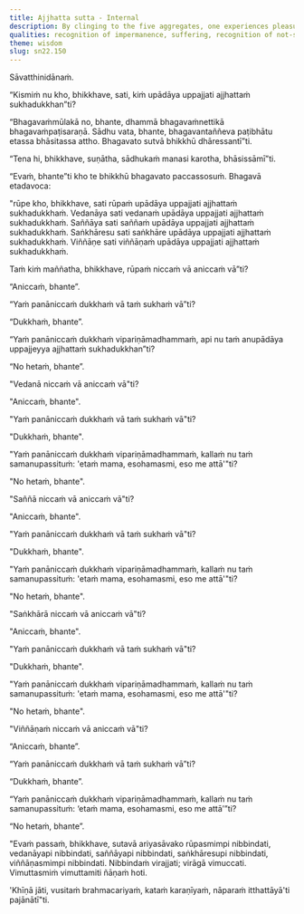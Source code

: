 ```yaml
---
title: Ajjhatta sutta - Internal
description: By clinging to the five aggregates, one experiences pleasure and pain.
qualities: recognition of impermanence, suffering, recognition of not-self
theme: wisdom
slug: sn22.150
---
```


Sāvatthinidānaṁ.

“Kismiṁ nu kho, bhikkhave, sati, kiṁ upādāya uppajjati ajjhattaṁ sukhadukkhan”ti?

“Bhagavaṁmūlakā no, bhante, dhammā bhagavaṁnettikā bhagavaṁpaṭisaraṇā. Sādhu vata, bhante, bhagavantaññeva paṭibhātu etassa bhāsitassa attho. Bhagavato sutvā bhikkhū dhāressantī”ti.

“Tena hi, bhikkhave, suṇātha, sādhukaṁ manasi karotha, bhāsissāmī”ti.

“Evaṁ, bhante”ti kho te bhikkhū bhagavato paccassosuṁ. Bhagavā etadavoca:

"rūpe kho, bhikkhave, sati rūpaṁ upādāya uppajjati ajjhattaṁ sukhadukkhaṁ. Vedanāya sati vedanaṁ upādāya uppajjati ajjhattaṁ sukhadukkhaṁ. Saññāya sati saññaṁ upādāya uppajjati ajjhattaṁ sukhadukkhaṁ. Saṅkhāresu sati saṅkhāre upādāya uppajjati ajjhattaṁ sukhadukkhaṁ. Viññāṇe sati viññāṇaṁ upādāya uppajjati ajjhattaṁ sukhadukkhaṁ.

Taṁ kiṁ maññatha, bhikkhave, rūpaṁ niccaṁ vā aniccaṁ vā”ti?

“Aniccaṁ, bhante”.

“Yaṁ panāniccaṁ dukkhaṁ vā taṁ sukhaṁ vā”ti?

“Dukkhaṁ, bhante”.

“Yaṁ panāniccaṁ dukkhaṁ vipariṇāmadhammaṁ, api nu taṁ anupādāya uppajjeyya ajjhattaṁ sukhadukkhan”ti?

“No hetaṁ, bhante”.

"Vedanā niccaṁ vā aniccaṁ vā"ti?

"Aniccaṁ, bhante".

"Yaṁ panāniccaṁ dukkhaṁ vā taṁ sukhaṁ vā"ti?

"Dukkhaṁ, bhante".

"Yaṁ panāniccaṁ dukkhaṁ vipariṇāmadhammaṁ, kallaṁ nu taṁ samanupassituṁ: 'etaṁ mama, esohamasmi, eso me attā'"ti?

"No hetaṁ, bhante".

"Saññā niccaṁ vā aniccaṁ vā"ti?

"Aniccaṁ, bhante".

"Yaṁ panāniccaṁ dukkhaṁ vā taṁ sukhaṁ vā"ti?

"Dukkhaṁ, bhante".

"Yaṁ panāniccaṁ dukkhaṁ vipariṇāmadhammaṁ, kallaṁ nu taṁ samanupassituṁ: 'etaṁ mama, esohamasmi, eso me attā'"ti?

"No hetaṁ, bhante".

"Saṅkhārā niccaṁ vā aniccaṁ vā"ti?

"Aniccaṁ, bhante".

"Yaṁ panāniccaṁ dukkhaṁ vā taṁ sukhaṁ vā"ti?

"Dukkhaṁ, bhante".

"Yaṁ panāniccaṁ dukkhaṁ vipariṇāmadhammaṁ, kallaṁ nu taṁ samanupassituṁ: 'etaṁ mama, esohamasmi, eso me attā'"ti?

"No hetaṁ, bhante".

"Viññāṇaṁ niccaṁ vā aniccaṁ vā"ti?

“Aniccaṁ, bhante”.

“Yaṁ panāniccaṁ dukkhaṁ vā taṁ sukhaṁ vā”ti?

“Dukkhaṁ, bhante”.

“Yaṁ panāniccaṁ dukkhaṁ vipariṇāmadhammaṁ, kallaṁ nu taṁ samanupassituṁ: ‘etaṁ mama, esohamasmi, eso me attā’”ti?

“No hetaṁ, bhante”.

"Evaṁ passaṁ, bhikkhave, sutavā ariyasāvako rūpasmimpi nibbindati, vedanāyapi nibbindati, saññāyapi nibbindati, saṅkhāresupi nibbindati, viññāṇasmimpi nibbindati. Nibbindaṁ virajjati; virāgā vimuccati. Vimuttasmiṁ vimuttamiti ñāṇaṁ hoti.

'Khīṇā jāti, vusitaṁ brahmacariyaṁ, kataṁ karaṇīyaṁ, nāparaṁ itthattāyā'ti pajānātī"ti.
